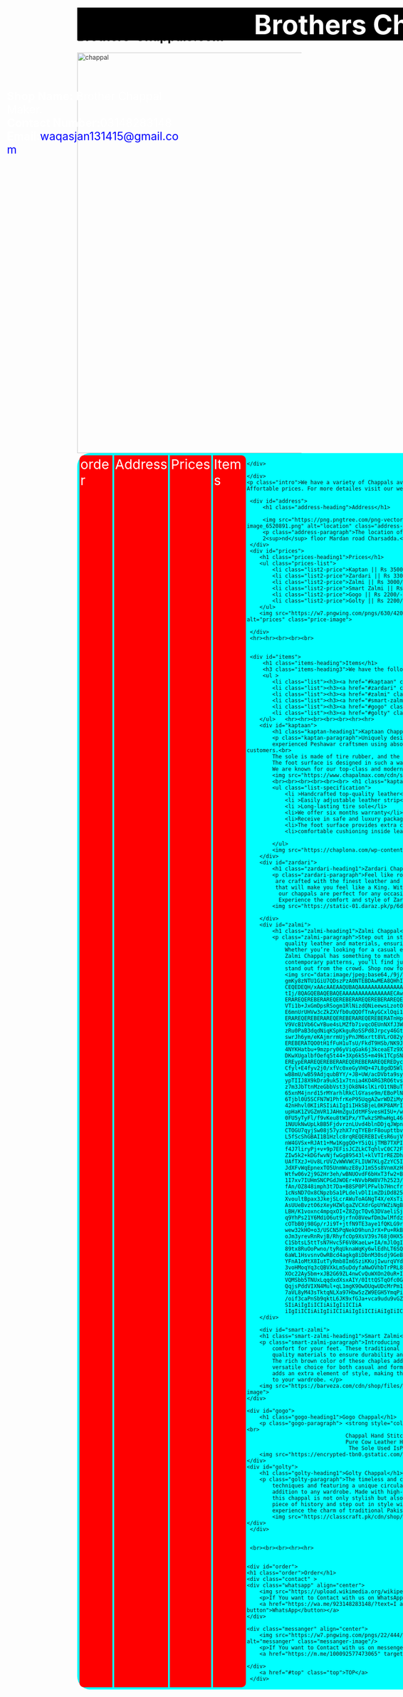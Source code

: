 # Brothers-Chappals.com
<!DOCTYPE HTML>

<html>

<head>
    <meta charset="UTF-8">
    <meta name="viewport" content="width=device-width, initial-scale=1">
  <title>Brother Chappal Maker</title>
  <style>
    .email{
        color: blue;
        text-decoration: none;

    }
    .email:hover{
        border: 1px solid red;
        background-color: red;
        border-radius: 15px;
        color:yellow;
    }

    .name{
        border: 2px solid black;

        text-align: center;
        color: white;
        background-color: black;
        position: fixed;
        top: -43px;
        width: 1500px;
        height: 70px;
        font-size: 60px;
        z-index: 1;
    }
    .img{
        width: 1500px;
        height: 900px;
        opacity: 0.9;

    }
    .p1{
        font-size: 25px;
        color: white;
        width: 400px;
        position: absolute;
        top: 200px;
        left: 70px;

    }
    strong{
        color: white;
    }

    strong:hover{
        color: yellow;
        font-family: cursive;
    }
    .order{
        border: 3px solid red;
        background-color: red;
        color: white;
        font-family: cursive;
        border-radius: 30px;
        text-align: center;
        width: 1500px;

    }


    .whatsapp{
        border: 2px solid green;
        border-radius: 30px;
        background-color: yellowgreen;
        color: black;
        width: 200px;
        text-align: center;
        color: white;
        position: relative;
        left: 525px;

    }
    .whatsapp-image{
        width: 100px;
        height: 100px;
        border-radius: 700px;

    }
    .whatsapp-button{
        border: 2px solid green;
        color: green;
        width: 100px;
        font-size: 14px;
        border-radius: 8px;
    }
    .whatsapp-button:hover{
        background-color: green;
        color: white;
    }
    .messanger{
        border: 2px solid blue;
        border-radius: 30px;
        background-color: aqua;
        color: black;
        width: 200px;
        text-align: center;
        color: black;
        position: relative;
        left: 775px;
        bottom: 219px;

    }

    .messanger-image {
        width: 100px;
        height: 100px;
        border-radius: 700px;
    }
    .messanger-button{
        border: 2px solid blue;
        color: blue;
        width: 100px;
        font-size: 14px;
        border-radius: 8px;


    }
    .messanger-button:hover{
         background-color: blue;
        color: white;
    }
    .whatsapp.messanger {
    display: inline-block;
    width: 200px; /* Remove fixed width */
    height: 200px;

}
.intro{
    font-size: 30px;
}
.buttons{
   border: 3px solid aqua;
   border-radius: 30px;
   background-color: aqua;
   width: 1500px;
   display: flex; /* Add this line to make the container flexbox */
   justify-content: center;

}
.order-button{
   border: 2px solid red;
   border-top-left-radius: 10px;
   border-bottom-left-radius: 10px;
   width: 70px;
   font-size: 30px;
   background-color: red;
   color: white;
   text-decoration: none;
   margin: 2px;

}
.order-button:hover{
    background-color: white;
    color: black;
    text-decoration: none;
}
.address1{
   border: 2px solid red;

   width: 120px;
   font-size: 30px;
   background-color: red;
   color: white;
   text-decoration: none;
   margin: 2px;
   text-align: center;
}
.address1:hover{
    background-color: white;
    color: black;
    text-decoration: none;
}
.items{
   border: 2px solid red;
   border-top-right-radius: 10px;
   border-bottom-right-radius: 10px;
   width: 70px;
   font-size: 30px;
   background-color: red;
   color: white;
   text-decoration: none;
   margin: 2px;
}
.items:hover{
     background-color: white;
    color: black;
    text-decoration: none;
}
.prices{
    border: 2px solid red;

width: 120px;
font-size: 30px;
background-color: red;
color: white;
text-decoration: none;
margin: 2px;
text-align: center; 
}
.prices:hover{
    background-color: white;
    color: black;
    text-decoration: none;
}
.top{
    border: 2px solid red;
    border-radius: 20px;
    width: 200px;
    font-size: 30px;
    background-color: red;
    color: white;
    text-decoration: none;
    margin: 2px;
    text-align: center; 
    position: relative;
    bottom: 100px;
    left: 700px; 
}
.top:hover{
    background-color: white;
    color: black;
    text-decoration: none;
}

.address-logo{
    width: 400px;
    height: 400px;
    border-radius: 700px;
}
.address-heading{
    border: 3px solid red;
    border-radius: 30px;
    width: 1500px;
    background-color: red;
    color: white;
    text-align: center;
    font-family: cursive;

}
.address-paragraph{
    border: 2px solid aqua;
    border-top-left-radius: 20px;
    border-bottom-right-radius: 20px;
    font-size: 25px;
    width: 400px;
    background-color: aqua;
    text-align: center;
    color: red;
    position: relative;
    left: 600px;
    bottom: 350px;
}
.address-paragraph:hover{
    border: 2px solid red;
    background-color: red;
    color: white;
    font-family: cursive;
}
.items-heading{
    border: 2px solid red;
    border-radius: 20px;
    background-color: red;
    text-align: center;
    font-family: cursive;
    color: white;
}
.items-heading3{
    color: blue;
    font-family: cursive;
    font-size: 30px;
}
.list{
    border: 2px solid aqua;
    border-radius: 20px;
    background-color: aqua;
    font-size: 18px;
    text-align: center;
    width: 100px;
    display: inline-block;
    margin: 4px;
    color: red;
}


.list:hover{
    background-color: white;
    border: 2px solid blue;

}
.kaptaan:link{
    color: red;
    text-decoration: none;
}
.kaptaan:hover{
    color: red;
    text-decoration: none;
}
.kaptaan:visited{
    color: red;
    text-decoration: none;
}

.kaptan-heading1{
    border: 2px solid aqua;
    border-radius: 30px;
    background-color: aqua;
    font-family: cursive;
    align-items: center;
    color: red;
    width: 800px;
    display: flex;
    justify-content: center;
}
.kaptan-paragraph{
    font-size: 30px;
}
.red-kaptan1{
    width: 400px;
    height: 400px;
    border-radius: 700px;
    position: relative;
    left: 1150px;
    bottom: 300px;
}
.red-kaptan2{
    width: 400px;
    height: 400px;
    border-radius: 700px;
    position: relative;
    left: 1150px;
    bottom: 650px;
}

.kaptan-specification{
     border: 2px solid aqua;
    border-radius: 30px;
    background-color: aqua;
    font-family: cursive;
    align-items: center;
    color: red;
    width: 400px;
    display: flex;
    justify-content: center;
    position: relative;
    bottom: 300px;
}
.list-specification{
    border: 2px solid grey;
    border-top-left-radius: 30px;
    border-bottom-right-radius: 30px;
    font-size: 25px;
    text-align: center;
    list-style-type: none;
    width: 400px;
    position: relative;
    bottom: 300px;
    background-color: grey;
    color: white;
}
.zardari:link{
    color: red;
    text-decoration: none;
}
.zardari:hover{
    color: red;
    text-decoration: none;
}
.zardari:visited{
    color: red;
    text-decoration: none;
}

.zardari-heading1{
    border: 2px solid aqua;
    border-radius: 30px;
    background-color: aqua;
    font-family: cursive;
    align-items: center;
    color: red;
    width: 800px;
    display: flex;
    justify-content: center;
}
.zardari-paragraph{
    font-size: 30px;
}
.zardari-image{
    width: 400px;
    height: 400px;
    border-radius: 700px;
    position: relative;
    left: 1100px;
    bottom: 400px;
}
.zalmi-heading1{
    border: 2px solid aqua;
    border-radius: 30px;
    background-color: aqua;
    font-family: cursive;
    align-items: center;
    color: red;
    width: 800px;
    display: flex;
    justify-content: center;
}
.zalmi-paragraph{
    font-size: 30px;
}
.zalmi-image{
    border-radius: 700px;
    position: relative;
    left: 1200px;
    bottom: 300px; 
}
.zalmi:link{
    color: red;
    text-decoration: none;
}
.zalmi:hover{
    color: red;
    text-decoration: none;
}
.zalmi:visited{
    color: red;
    text-decoration: none;
}
.smart-zalmi:link{
    color: red;
    text-decoration: none;
}
.smart-zalmi:hover{
    color: red;
    text-decoration: none;
}
.smart-zalmi:visited{
    color: red;
    text-decoration: none;
}
.smart-zalmi-heading1{
    border: 2px solid aqua;
    border-radius: 30px;
    background-color: aqua;
    font-family: cursive;
    align-items: center;
    color: red;
    width: 800px;
    display: flex;
    justify-content: center;
}
.smart-zalmi-paragraph{
    font-size: 30px;
}
.smart-zalmi-image{
    width: 250px;
    height: 250px;
    border-radius: 600px;
    position: relative;
    left: 1200px;
    bottom: 300px;
}
.gogo-heading1{
    border: 2px solid aqua;
    border-radius: 30px;
    background-color: aqua;
    font-family: cursive;
    align-items: center;
    color: red;
    width: 800px;
    display: flex;
    justify-content: center;
}
.gogo-paragraph{
    font-size: 30px;
}
.gogo-image{
    width: 200px;
    height: 200px;
    border-radius: 700px;
    position: relative;
    left: 1250px;
    bottom: 200px;
}
.gogo:link{
    color: red;
    text-decoration: none;
}
.gogo:hover{
    color: red;
    text-decoration: none;
}
.gogo:visited{
    color: red;
    text-decoration: none;
}
.golty-heading1{
    border: 2px solid aqua;
    border-radius: 30px;
    background-color: aqua;
    font-family: cursive;
    align-items: center;
    color: red;
    width: 800px;
    display: flex;
    justify-content: center;
}
.golty-paragraph{
    font-size: 30px;
}
.golty:link{
    color: red;
    text-decoration: none;
}
.golty:hover{
    color: red;
    text-decoration: none;
}
.golty:visited{
    color: red;
    text-decoration: none;
}
.golty-image{
    width: 200px;
    height: 200px;
    border-radius: 700px;
    position: relative;
    left: 1250px;
    bottom: 200px;
}
.prices-heading1{
    color: white;
    border: 2px solid red;
    border-radius: 30px;
    background-color: red;
    text-align: center;
    font-family: cursive;
}
.prices-list{
    list-style-type: none;
}
.list2-price{
    border: 1px solid black;
    border-radius: 20px;
    background-color: rgb(57, 57, 57);
    color: white;
    width: 400px;
    font-size: 25px;
    text-align: center;
    

}
.list2-price:hover{
    color: yellow;
}
.price-image{
    width: 200px;
    height: 200px;
    border-radius: 70px;
    border: 3px solid black;
    position: relative;
    left: 900px;
    bottom: 200px;
}





 </style>
</head>

<body>
    <h1 class="name">Brothers Chappal Maker</h1>
    <img src="https://pakhtunwardrobe.com/cdn/shop/products/MAD07604_1_1024x1024@2x.jpg?v=1668556487" alt="chappal" class="img"  id="top"/>
    <p class="p1"><strong>Shop Name:</strong> Brother Chappal Maker.<br>
    <strong>Contact Number:</strong>03148283148<br>
    <strong>Email:</strong><a href="mailto:waqasjan131415@gmail.com" class="email">waqasjan131415@gmail.com</a></p>
    <div class="buttons">
        <a href="#order" class="order-button">order</a>
        <a href="#address" class="address1">Address</a>
        <a href="#prices" class="prices">Prices</a>
        <a href="#items" class="items">Items</a>

    </div>

    </div>
    <p class="intro">We have a variety of Chappals available in our Shop that have good quality and<br>
    Affortable prices. For more detailes visit our website or call us on our WhatsApp number. </p> <hr><hr>

     <div id="address">
         <h1 class="address-heading">Address</h1>

         <img src="https://png.pngtree.com/png-vector/20221211/ourmid/pngtree-d-location-map-icon-logo-symbol-vector-design-clipart-transparent-background-png-image_6520891.png" alt="location" class="address-logo"/>
         <p class="address-paragraph">The location of our Shop is Ghafoor Market shop no 20.<br>
         2<sup>nd</sup> floor Mardan road Charsadda.</p><br><br><br><hr><hr>
     </div>
     <div id="prices">
        <h1 class="prices-heading1">Prices</h1>
        <ul class="prices-list">
            <li class="list2-price">Kaptan || Rs 3500/-</li>
            <li class="list2-price">Zardari || Rs 3300/-</li>
            <li class="list2-price">Zalmi || Rs 3000/-</li>
            <li class="list2-price">Smart Zalmi || Rs 3000/-</li>
            <li class="list2-price">Gogo || Rs 2200/-</li>
            <li class="list2-price">Golty || Rs 2200/-</li>
        </ul>
        <img src="https://w7.pngwing.com/pngs/630/420/png-transparent-price-tag-label-icon-best-price-label-best-price-logo-love-text-heart-thumbnail.png" alt="prices" class="price-image">

     </div>
     <hr><hr><br><br><br>


     <div id="items">
         <h1 class="items-heading">Items</h1>
         <h3 class="items-heading3">We have the following items:</h3>
         <ul >
            <li class="list"><h3><a href="#kaptaan" class="kaptaan">Kaptaan</a></h3></li>
            <li class="list"><h3><a href="#zardari" class="zardari">Zardari</a></h3></li>
            <li class="list"><h3><a href="#zalmi" class="zalmi">Zalmi</a></h3></li>
            <li class="list"><h3><a href="#smart-zalmi" class="smart-zalmi">Smart Zalmi</a></h3></li>
            <li class="list"><h3><a href="#gogo" class="gogo">Gogo</a></h3></li>
            <li class="list"><h3><a href="#golty" class="golty">Golty</a></h3></li>
        </ul>   <hr><hr><br><br><br><hr><hr>
        <div id="kaptaan">
            <h1 class="kaptan-heading1">Kaptaan Chappal</h1>
            <p class="kaptan-paragraph">Uniquely designed Peshawari chappals by Brothers are entirely handcrafted by <br>
            experienced Peshawar craftsmen using absolute cow leather. <br>Pure fine thread is used for stitching carefully to ensure value quality to customers.<br>
            The sole is made of tire rubber, and the upper part of the sole is covered with leather.<br>
            The foot surface is designed in such a way that it offers comfort to the wearer. <br>
            We are known for our top-class and modern design chappals in the market.</p>
            <img src="https://www.chapalmax.com/cdn/shop/files/qqq.jpg?v=1687521339&width=1646" alt="red kaptaan" class="red-kaptan1"/>
            <br><br><br><br><br><br> <h1 class="kaptan-specification">Specifications</h1>
            <ul class="list-specification">
                <li >Handcrafted top-quality leather</li>
                <li >Easily adjustable leather strip</li>
                <li >Long-lasting tire sole</li>
                <li>We offer six months warranty</li>
                <li>Receive in safe and luxury packaging</li>
                <li>The foot surface provides extra comfort</li>
                <li>comfortable cushioning inside leather lining</li>

            </ul>
            <img src="https://chaplona.com/wp-content/uploads/2023/05/Zalmi-Kaptaan-Red-img1.4.jpg" alt="red kaptan" class="red-kaptan2"/>
        </div>
        <div id="zardari">
            <h1 class="zardari-heading1">Zardari Chappal</h1>
            <p class="zardari-paragraph">Feel like royalty in Zardari Chappal! Our traditional Peshawari Chappals<br>
             are crafted with the finest leather and intricate hand-stitched detailing<br>
             that will make you feel like a King. With their classic design, <br>
              our chappals are perfect for any occasion and will add a touch of luxury to any outfit. <br>
              Experience the comfort and style of Zardari Chappal today!</p>
            <img src="https://static-01.daraz.pk/p/6d46d59cb2a8387f1e7adeba4f36d2e7.jpg_750x750.jpg_.webp" alt="zardari chappal" class="zardari-image"/>

        </div>
        <div id="zalmi">
            <h1 class="zalmi-heading1">Zalmi Chappal</h1>
            <p class="zalmi-paragraph">Step out in style with Zalmi Chappal! Our handcrafted chappals are made with the finest <br>
                quality leather and materials, ensuring a comfortable and long-lasting fit. <br>
                Whether you’re looking for a casual evening out or dressing up for a special event,<br>
                Zalmi Chappal has something to match your every need. From classic designs to  <br>
                contemporary patterns, you’ll find just the right pair to make your style  <br>
                stand out from the crowd. Shop now for unmatched quality and luxury!</p>
                <img src="data:image/jpeg;base64,/9j/4AAQSkZJRgABAQAAAQABAAD/2wCEAAoHCBYWFRYUFhUZFRgYGBoYGRoZGBgYGBoZGBgaHhgZGBocIC4mHiErHxoZJj
                gmKy8zNTU1GiU7QDszPzA0NTEBDAwMEA8QHhISHDQrJCQ0NDQ0NDQ0NDQ0NDQ0NDQxNDQ0NDQ0PTQ0NDQ0NDQ0NDQ0NDQ0MTQ0NDE0MTQ0NDQ0P//AABEIAOEA4QMBIgA
                CEQEDEQH/xAAcAAEAAQUBAQAAAAAAAAAAAAAABAIDBQYHAQj/xAA+EAACAQIEAwQHBgUDBQEAAAABAgADEQQSITEFQVEGImGRBxMyQnGBoVJygpKxwRQzYtHwsuHxJENjo
                tIj/8QAGQEBAQEBAQEAAAAAAAAAAAAAAAECAwQF/8QAIhEBAQEAAQQCAgMAAAAAAAAAAAECEQMSITFBURMyBGGB/9oADAMBAAIRAxEAPwDs0REBERAREQEREBERAREQEREB
                ERAREQEREBERAREQEREBERAREQEREBERAREQEREBERAREQERInEMYtGm1VzZVFz1PIAeJNh84FWMxaUkNSo4RFF2ZjYCaNU7XY7FMRw3B5qYJHr6/cQ23KgkafDMeoEscMw
                VTi1b+JxGmDpsRSogm1RlNizdQNieewsLzotOmFAVQFAAAAAAAGwAGwi+Boobjy2Yrg6nMoC9/gLhRf8AFPafb9qLBOIYSphCdA4HrKZ+a7/BSxm8vUUakhfiQP1mKxfFc
                E6mnUrUHVw3cZkZXVfb0uQQOfTnAyGCxlOqi1KbrURtmQhlPzEkzkPFMO3DG/jeG1lq4ViGrUQ4dVBNgwsSSl9L+0ptqRpOk9n+M08XRSvTOjaMp9pGG6t/fmCCNDAysREB
                ERAREQEREBERAREQEREBERAREQEREBERATnHpJxT1KtDBIbFyt7faqMUUkf0qHO/veE6POaY1S3HaQbYNcfhwxK/UmWJXQeH4NKNNKSCyIoVR4AWmp8W7TtUZqWFYBQbNWG
                V9VcB1Vb6CwYBue4sLMZfb7ivqcOEUnNXfJ3WCuEClqpQn3silRzuwmp4JCFUE3Y2uerW8PL5Tn1NcR16WO6+Un+ERnzPeo+YuGdmcgsLEKWJIFtLfHqZU5pJofVoehyKfI
                zRu0PaB3dqdNiqKSpKkguRoSSPd8Jrpcy46GtTm1rXVzm8ZjrD4WkRqi2Ksl1GXuP7SgryM1vs7xZuF416Ru9CpY2vY5CTkccsynMvjrtpbXuC8Weg1xcofbTkR1tyI6zL9
                swrJh6ym/eKAjmrrmUjyPnJM6xrtt8VLrO82ycWO64PFJVRaiMGR1DKw2IO0kTn/o54iRnoMykMq1qYz5nvUF3LA7ZiQ4tcXZ9eQ6BNuRERAREQEREBERAREQEREBERAREQ
                EREBERATQO0tH1fFuH1uTsU/FkdT9HSb/NK9JhCUKGJ97D4mnUA5sNcyj6H8MsSsX6RKubFYenrZULaKCt2qKe8T7J//AB0I3sRIdTuo7fZR2/KjEfWW+2ldW4kjKM6rRod
                4NYKHatbu+9mzpry06yViqGak6j3kceaETz9X9o9XR/WuVWlJEuprDLPpSPDyv8NF7i/tXU+X+8ncSqFuGo25pOP/AFcqP/VxMVgXs9jpqD5HWZzhGMoqBTrKzp65ndVAN0
                DKwXUgalbfOefq5t44+3Xp6k55+m49k1TCpSNUjO5pPUzGzIrtlwtIWFzYF3KnbN4WnU587cT4u9dnqP7TVg62Y2TukWC210CC/LLp7Rn0Fgq+enTf7aK35lB/eTWbPaS8p
                EREypERAREQEREBERAREQEREBERAREQEREDycm9MH8/C66erqWHIHMtyPp5CdanIvS83/VYcdKLHzc/2mse2denPcBXCVQWAIF9TupGoKdG0y/iM6vw186KxG4F5yBvbnXO
                Cfyl+E4fyv2j0/xfVc0xeGyVHQ+47L8gdD5Wlpkmz9uOHFKgrqO69lfwcDQn4gfTxmssZ7elruxK8vUz26sY6uxU3l3BVNfjPMRQLmwFzufADcyPSOV7dDHdO7hOPHLKNs/
                wB8mU/wB59AdjqubBYY/+JB+UW/acDVbta9sykXtfdTyncPR1UzcOwx37rjyqOJnq+lz7bPEROLZERAREQEREBERAREQEREBERAREoZgBcmwHMwKoJmo8f7e4XDDKrfxFQm
                ypTIIJ8X9kDra9uk51x7tnia4KO4RG3RO6tvsk+03z0PQbTWcXTN1I3ftT6QqdDNTw4FWoNC5/lqfC3tn4aeM5bxLi1XE1BVrMXfKyjQAADUKoGgGv1mIxNfcxwysCqsxAu
                z7m3JbTtnMzeGbbVst3jOk8N4slKirO1tNBuT4Ac5zxkU/ENe/UEbeYkgOeZvbT5Tl1Oj+TU59R1x1eyeG34/tR6xWQUVKMLH1hvcfdGx+ek1xsMpOlwOgOg8ATcyyjy8Kk
                65xnM4jnrd15rMYarhlRkClGYase9m/EBoPlNMx9O1Tu67n8oJP0Ey9R5FdAd/EX56ix+hmfw8a7pV/JzntsXsO/sN0InVfR9xqhQwpw9evToNTq1FVatREYoxDqRci47+4
                6Tjbl0U5SCFN7W1PhfrKeP95UqgAZwrWDZiMy2bN9k5kJt0I5Wl35nDOfD6ewvEaNT+XVSp9x1b9DJc+PaDsGBTMGGxS4b5Eaz6A9EvGa9bDvTxDl2p5SpY3bK2bQn3rZRr
                42nHhvl0KIiRSIiAiIgIiIHkSBjeL0KP8AMrIm4sWF7gXItvexBmOftlgh/wB8H4I5H0WJLRsETTOKekXCop9XmrtyUKyL82YbfAGaLxT0g4urcK4pL0pix+bG7eVpudPVZ
                upHaK1ZVGZmVR1JAHmZguIdtMFSvesHI5U+/wDUd36zheK4i7nM7s56sSx8zIrOTOk6P3U7nT+K+lI6ihRC/wBVQ3P5V0HmZpHFe0uIxH82qzj7N8q/lWw+kwt4m84k9Rm2
                0FU5yTyFl/f9vKeu8tW1Px/YTwkzSMhwHgL46sMOjqhZWbMwLABRfYdTYfObJiPRLiaCPV9fSqCmrvlCuGNluQt9Lm01/s32gbA1/Xogc5GQq11BDW5gciAf8vJHHfSJj69
                1NUUkNwUpLkBB5FjdvrznLUvd4blnDDjqJWpnlRLd4bHUjp4zxTOzmuqZcvLQlwSKGUEz12lsEtoNBzP9vGEXqGF9Yr32HTmb3t9LfMypwMmyHKzaZTcgZSM7DcWzAWIIsf
                CTOGU7qyjSw08j57yzhX7rqTYEBrF8oupttbvNlZgBpufgc6ixAXEG1gqj5E/RiR/zN09FWOK47Kxv62m6a9RZx9EI+c0fJYkdDbymT7P4/wBRiaNbkjqx+7fvD8t4uec2L
                L5fScShGBAI1B1Hzlc8rqREQEREBIvEsR6ujVqfYpu/5VJ/aSphO2FXLgcSetF1/OMo/WBxenw166GoDd7ZixN87M75s3iQF18BMRVBVirbgkHW+o31G82D+O9ThAFPfqWC
                nW4GVSx+RJAt1+Mw1KggQO+Y5iQijTMB7TXPIHpzGtp16fdzefXwnU7eJx7Q2YyiZH1FNtmKG2mYXHwut7eUs18C6i5Fx1Uhhp8P3nfly4Q7QBLmWLSooyz0LKogWWHe+X6
                f4J7liryPj+v+9p7EFisJCZLkCTqhlvC0C72F/kCTrpcAanS5+UxpqJ6A5VvobDmDyuNR4Wlsp008Nh8ukuqO6TYC7E2UZVFzewHIa7S2BNT0l9qFc3tbXpzl5Uc7KR4nT9
                ZIw5k2+kDGfwvNjfwGg89543l+klVTIrREZDhb2v8AD9JSQEqnUhSTqoBORxqFzaXytbWW8G9jLmJGZKb9VyfND/YiKsWKuBOc5mCG9mUhiQVOVgcoI3B5zK8E4KGcM17DX
                UAfTXzJ+Uv8LrUVZvWWVWCFLIUW7KLgZzYC5IzE2OW99RK8X2iQKRSGTbW121ve3ugiw+1v4Ty731brtzP9ejOen291v+OldjuJFmqYc6imAUPRb2K36A2t85tk5N6MeLj+
                JdXFvWqEpnexTO5UnmWuzE8yJ1mS5s8VnmXzHsREgREQE1b0jORw7EEAn+XsL6euS5+QuflNplLC+h1BgfNT4hXy5h7K5QVubgAAXBNuXK0uYrvEMhuqpa1rMqobZmB63vo
                Wtfw06v2j9G2Hr3eh/wBNUOvdF6bHxT3fw2+BnLONcExODfLiKZUcnXvI33W2+RsfCd86lYsqGKkrpYllN1YqfAygYsOe/Zz3j3r5szADMWHeNrAgEkb9TKhTVjZWt7A7/d
                1I7xv7IUHmSNCPGdJWOEr+NVvbRW8V7h2523/zwlPqaLbOyfeF/qNv+fnEagwAaxINyCOimzH4A28xLWaPHwJp4c/uFH+6wJ/zw/uL2mwlTbIT92z87e7fw8xI+aVjEsPeY
                fAn/OZ848imph3t7Da+B8SP0PlPFwlb7HncfrbrK2xj/bb8x8P7DykWtWZt2LfEk/5ufOLz9kU4lHX2mQeF7nyl/hlPuO176Mb2a2gyjbbvMLE6XtfocbXMy2B7tHxYKN2B
                1cNsND7Ox8CNpzbSa1PLdelvDlIimZDiDd825gfoBMcN50nphLoGS82kh0JLI0lEeoZYMutLLRBXTbWS81qCdM55ff8A2A8pBBkmrpTQdST9BceZi+x5inBRdtAt+8xNwzg
                XvoultBpax3JkejSLcrAWuToAGNgT4X/eXsTiWREKnXLlAzBvbeoCAtu5e5031vzmR4J2Q4hiypFNqSAAZ62ZQFGwRW7xFtgBbxEx3cNccsh2Apl8fh0QErTz1Xa2oAQi56
                AsUUeBvztO6zXeyHZWlgaZVCXdrGpUYWZiNgB7qjWw+pmxTz6vNbk4exESKREQEREBLVakrqVZQynQhgCCPEHeXYgaJxv0Y4OtdqebDt/Rql/uHb8JE0bifo0x9K5plMSv9
                LBH/K1voxnc4mpqxOI+Z8ZgcTQv63DVaeliSjhSDuC1spHzlhOKXOYkNdlY5lDElRYAtva3K9p9PzHYzgeGq/zcPRqffpIx8yJr8l+We184nEqRbubWvc3ve+be1+XS3K+s
                q9YhPs21Y6MdiO6ut9jrfnO8VewfDm3wlMfdzJ/pIkB/Rjw0m/qGHwq1f/qX8k+l7XEwU+zfRd2O49o6W0PTl1lmrXQbBR7XMk6nTnuBoPredvT0W8NH/ac+Bq1P2MyeG7C
                cOTbB0j98Gp/rJi9T+jtfN9TE3aye1fQKLG9raAa7cpnKQtRy6jvU7jMBstT3NyRffle3vCfR+FwNOmLU6aUx0RFQeQE+feJq2fEix7uIbMO7YFalRdb68ztp15S51ymosY
                wew32kHO+o3/USCN5PqNekD9hunJrX+Pu+RkBd51jFScNJrHSQ6Iko7SiK8tmVvKbSootew6m0v8RazBR7q6jxOp+lpd4bTu5Y2yqDe/w1+Ite/wAZGa9R9Bcu4AAt7xsAP
                oJm3yrevRnRvjB/RhyfcOp9XsV39s768j0HX5zL0T0c1TF1rd3uqhso9pnZtF0Ggp6DTWdNnm17dZ6exETKkREBERAREQEREBERAREQEREBERA8nBe1mFyY/GU7WDlnXRfe
                C1SbtsL5ttTsN7Hvc5F6V8KaeLw+IA/mJlOgIzUXvqDobioND9kzePaa9NL4awLFGuQ4IsOvgOti1vG0hMhVip3Bt8fEeBGvzl2oMjEKfZNwbg6bqbgkdNpMxNMVEWooObY
                89tx8RuOoPwno/tyRqUknaWqKy6wlEdhLT6SQ8rwWGztmPdVdSTyH94tBx6ujlv3nJv8ADTNry5DxEjYVPaYi4VbbKwzOCFuGO25uL2sJ7j6+dy2w2UdFGwty628ZcoUiy0
                6aWL1HsvsnvOwRBcd4agkg8iDbnM30sdj9GeB9Xgka1jVd6h8RfKp/Kin5zb5HwGFWlTSkvsoiovwVQB+kkzzW83l1IiJAiIgIiICIiAiIgIiICIiAiIgIiIHk0z0pcP8AW
                YFnA1oMtX8IutTyRmb8Im6SziKKujIwurqVYdQwsR5GWXi8j5srm6q+9gEbnqo7nKwGUADUk5Gkngh79j7HvHXS2qkWI10PO9sx5aeVOHtRrVcI9yyuaV+7ckG9N7sQBmBU
                3voHMoqYq3cQBVXkLm5uDdyfaNwOVhbTrPRL8OVi6pN7nc67W+nKVOwAudJe4Zw6rWPcQt/Vso+LTZqfYgMnfch9wV2B+B3nPfXzjxb5dcdHWvMjT1GbXlyH7mS6gIoHKCQ
                XOc22Ay5bm+xJB2G69ZL4nwCvQuWXOn20uR+Ibr+njMUuJZNRYjoRcW3sf9uvS4m87zuc5rnrGs3ixFpUS7WGnMk3sq3sWawJA1Gtpuvo24b6/GmsQcmGUEA2PfZSlJSQAC
                VQMSbb5TNUxLqqdxdXsxAIY/0IttQSTqOfc0G07b2I4F/CYVabAesc+sqn/wAjAXF+igKo+7M714XMbHEROLZERAREQEREBERAREQEREBERAREQEREBERA5P6WOEZWTEqml
                QqjsPddVIXN4Mul+qL1mgK9OwOUqwUDcMrPm1Z1YbZfdHMfKfRfEMElem1GoodHGVlPMfsed5pFb0TYM+zVrr+Km36pebzvicVmxoydrKqghGKiy5BZLC3tZgqC/ha1vGS0
                7aVL8yM43sTktqNLXa97Hbw5zZW9EGH5YmqPiqH9AJYb0Pp7uLYfGkD+jiS56d+G5vc+WGTtq91uABds3czd33coLi563sJhMbiqVVw7JkJsXRO4GObvBbk5Tl1zdTa3Oba
                /oif3caPnSb9qktL6JK9xfGJa+vca9udu9vGZjPnM4Na1rxq8rHo54EcViDiagvToMCNAFeuAMtraWQWbbcr0M7LIHB+GU8NRShSXKiCw6knVmY8ySSSepk+TV5rMnD2IiR
                SIiAiIgIiICIiAiIgIiICIiA
                iIgIiICIiAiIgIiICIiAiIgIiICIiAiIgIiICIiAiIgIiICIiAiIgIiICIiAiIgIiICIiAiIgIiICIiAiIgIiIH//Z" alt="zalmi" class="zalmi-image">
        </div>

        <div id="smart-zalmi">
        <h1 class="smart-zalmi-heading1">Smart Zalmi</h1>
        <p class="smart-zalmi-paragraph">Introducing the Smart Zalmi Brown Peshawari Chaples, the perfect blend of style and <br>
            comfort for your feet. These traditional Pakistani sandals are handcrafted with the highest <br>
            quality materials to ensure durability and long-lasting <br><br>
            The rich brown color of these chaples adds a touch of elegance to any outfit, making them a <br>
            versatile choice for both casual and formal occasions. The intricate embroidery on the straps <br>
            adds an extra element of style, making these chaples a unique and eye-catching addition <br>
            to your wardrobe. </p>
        <img src="https://barveza.com/cdn/shop/files/WhatsAppImage2023-07-14at12.12.54PM.jpg?v=1689319695&width=1646" alt="smart zalmi" class="smart-zalmi-image">
    </div>

    <div id="gogo">
        <h1 class="gogo-heading1">Gogo Chappal</h1>
        <p class="gogo-paragraph"> <strong style="color:blue">Brothers Chappal Makers</strong>Brings You Unique And Vibrant Footwear Choice Double Sole, GoGo <br>
                                   Chappal Hand Stitched, Hand Made. This Peshawari Traditional Design Chappal With 100% <br>
                                   Pure Cow Leather Hand Stitched. By The Traditional Experts Craftsmen's Of Charsadda City.<br>
                                    The Sole Used IsPure Tire Rubber And Best Quality To Make Your Steps More Gripper. </p>
        <img src="https://encrypted-tbn0.gstatic.com/images?q=tbn:ANd9GcQGxmP00QEg8F00VmOmut7b5u0QSnf7CwVpSw&usqp=CAU" alt="gogo chappal" class="gogo-image">
    </div>
    <div id="golty">
        <h1 class="golty-heading1">Golty Chappal</h1>
        <p class="golty-paragraph">The timeless and classic Golti Charsadda Chappal! Handcrafted with traditional<br>
            techniques and featuring a unique circular design, the Golti Chappal is the perfect<br>
            addition to any wardrobe. Made with high-quality leather and durable materials,<br>
            this chappal is not only stylish but also comfortable and long-lasting. Get your hands on a<br>
            piece of history and step out in style with the Golti Charsadda Chappal. Order now and<br>
            experience the charm of traditional Pakistani footwear!</p>
            <img src="https://classcraft.pk/cdn/shop/products/4.jpg?v=1710561240&width=1646" alt="chappal" class="golty-image">
    </div>
     </div>


     <br><br><br><hr><hr>


    <div id="order">
    <h1 class="order">Order</h1>
    <div class="contact" >
    <div class="whatsapp" align="center">
        <img src="https://upload.wikimedia.org/wikipedia/commons/thumb/6/6b/WhatsApp.svg/1024px-WhatsApp.svg.png" alt="whatsapp" class="whatsapp-image"/>
        <p>If You want to Contact with us on WhatsApp. <br>Then Please Press the botton</p>
        <a href="https://wa.me/923148283148/?text=I am Interested in your Product can we talk?" target="_blank"><button class="whatsapp-button">WhatsApp</button></a>
    </div>

    <div class="messanger" align="center">
        <img src="https://w7.pngwing.com/pngs/22/444/png-transparent-messenger-facebook-messenger-messenger-logo-social-media-icon-thumbnail.png" alt="messanger" class="messanger-image"/>
        <p>If You want to Contact with us on messenger. <br>Then Please Press the botton</p>
        <a href="https://m.me/100092577473065" target="_blank"><button class="messenger-button">Messenger</button></a>

    </div>
        <a href="#top" class="top">TOP</a>
     </div>

</body>

</html>
